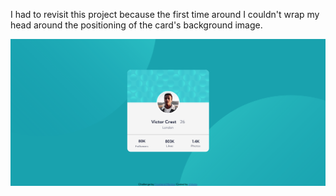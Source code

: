 I had to revisit this project because the first time around I couldn't wrap my head around the positioning of the card's background image.

![](Screenshot.png)